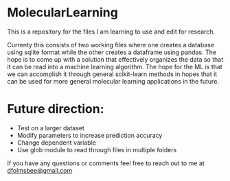 # MolecularLearning
This is a repository for the files I am learning to use and edit for research.

Currenty this consists of two working files where one creates a database using sqlite format
while the other creates a dataframe using pandas. The hope is to come up with a solution that
effectively organizes the data so that it can be read into a machine learning algorithm. The
hope for the ML is that we can accomplish it through general scikit-learn methods in hopes
that it can be used for more general molecular learning applications in the future.

# Future direction:
 - Test on a larger dataset
 - Modify parameters to increase prediction accuracy
 - Change dependent variable
 - Use glob module to read through files in multiple folders

If you have any questions or comments feel free to reach out to me at dfolmsbee@gmail.com
